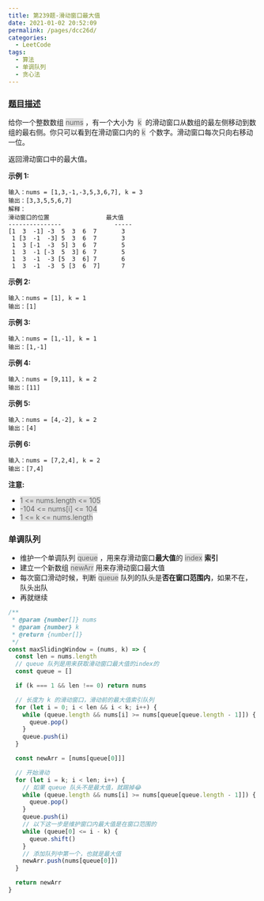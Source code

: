 ```yaml
---
title: 第239题-滑动窗口最大值
date: 2021-01-02 20:52:09
permalink: /pages/dcc26d/
categories:
  - LeetCode
tags:
  - 算法
  - 单调队列
  - 贪心法
---
```


### [题目描述](https://leetcode-cn.com/problems/sliding-window-maximum/comments/)

给你一个整数数组 <span style="background: #ddd; color: #666;">nums</span> ，有一个大小为  <span style="background: #ddd; color: #666;">k</span>  的滑动窗口从数组的最左侧移动到数组的最右侧。你只可以看到在滑动窗口内的 <span style="background: #ddd; color: #666;">k</span>  个数字。滑动窗口每次只向右移动一位。

返回滑动窗口中的最大值。

<!-- more -->

**示例 1:**

```
输入：nums = [1,3,-1,-3,5,3,6,7], k = 3
输出：[3,3,5,5,6,7]
解释：
滑动窗口的位置                最大值
---------------               -----
[1  3  -1] -3  5  3  6  7       3
 1 [3  -1  -3] 5  3  6  7       3
 1  3 [-1  -3  5] 3  6  7       5
 1  3  -1 [-3  5  3] 6  7       5
 1  3  -1  -3 [5  3  6] 7       6
 1  3  -1  -3  5 [3  6  7]      7
```

**示例 2:**

```
输入：nums = [1], k = 1
输出：[1]
```

**示例 3:**

```
输入：nums = [1,-1], k = 1
输出：[1,-1]
```

**示例 4:**

```
输入：nums = [9,11], k = 2
输出：[11]
```

**示例 5:**

```
输入：nums = [4,-2], k = 2
输出：[4]
```

**示例 6:**

```
输入：nums = [7,2,4], k = 2
输出：[7,4]
```

**注意:**

- <span style="background: #ddd; color: #666;">1 <= nums.length <= 105</span>
- <span style="background: #ddd; color: #666;">-104 <= nums[i] <= 104</span>
- <span style="background: #ddd; color: #666;">1 <= k <= nums.length</span>

### 单调队列

- 维护一个单调队列 <span style="background: #ddd; color: #666;">queue</span> ，用来存滑动窗口**最大值**的 <span style="background: #ddd; color: #666;">index</span> **索引**
- 建立一个新数组 <span style="background: #ddd; color: #666;">newArr</span> 用来存滑动窗口最大值
- 每次窗口滑动时候，判断 <span style="background: #ddd; color: #666;">queue</span> 队列的队头是**否在窗口范围内**，如果不在，队头出队
- 再就继续

```JavaScript
/**
 * @param {number[]} nums
 * @param {number} k
 * @return {number[]}
 */
const maxSlidingWindow = (nums, k) => {
  const len = nums.length
  // queue 队列是用来获取滑动窗口最大值的index的
  const queue = []

  if (k === 1 && len !== 0) return nums

  // 长度为 k 的滑动窗口，滑动前的最大值索引队列
  for (let i = 0; i < len && i < k; i++) {
    while (queue.length && nums[i] >= nums[queue[queue.length - 1]]) {
      queue.pop()
    }
    queue.push(i)
  }

  const newArr = [nums[queue[0]]]

  // 开始滑动
  for (let i = k; i < len; i++) {
    // 如果 queue 队头不是最大值，就踢掉😂
    while (queue.length && nums[i] >= nums[queue[queue.length - 1]]) {
      queue.pop()
    }
    queue.push(i)
    // 以下这一步是维护窗口内最大值是在窗口范围的
    while (queue[0] <= i - k) {
      queue.shift()
    }
    // 添加队列中第一个，也就是最大值
    newArr.push(nums[queue[0]])
  }

  return newArr
}
```
